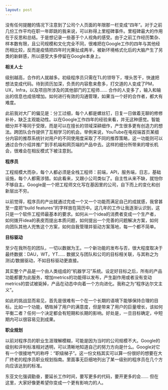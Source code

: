 ```yaml
---
layout: post
---
```


没有任何提醒的情况下注意到了公司个人页面的年限那一栏变成“四年”。对于之前几份工作平均在职一年即跳的我来说，可以称得上里程碑事件。里程碑最大的作用在于反思和总结。于是想记录一些基于个人视角的感受。由于之前工作经历繁杂、样本数有限，且公司规模和文化完全不同，很难把在Google工作的四年与其他经历相比较，反而是疫情把四年时光撕扯成两半，被新环境格式化后的大脑产生了另类的新鲜感，所以感受大多停留在Google本身上。


**相关人士**

级别越高，合作的人就越多。初级程序员只需在TL的领导下，埋头苦干，快速把想法变成代码。待到资历加深，负责的内容愈来愈多，打交道的人变成了PM，UX，Infra，以及项目所涉及的其他部门的工程师…… 合作的人变多了，输入和输出的信息也成倍增加。如何进行有效的沟通管理，如果当一个好的合作者，都大有难度。

此前我对大厂的偏见是：分工过细，每个人都是螺丝钉，日复一日做着无聊的修修补补，缺乏主观能动性。以在Google工作四年的经验来看，并无这种感觉。智能细分并不等同于受限，而是可以在擅长的领域深耕细作，产生很多更有创造力的想法。跨团队合作提供了互相学习的机会。举例来说，YouTube在电视端首页某细分内容的推荐系统针对用户的不同使用度采取了不同的推荐策略，这一功能则可以通过合作介绍并推广到手机端和网页端的产品中去。这样的细分所带来的增长机会，很难会在相反模式下被注意到。


**程序员**

工程规模大而杂，每个人都必须是全栈工程师：前端，API，服务端，日志，基础设施，每个人都需涉猎。如此看来，又跟小公司类似了。自主性从来不缺，就怕你不够自主。Google是一个把工程师文化写在基因里的公司，自下而上的变化和创新层出不穷。

以前觉得，程序员的产出就通过完成一个又一个功能而满足自己的成就感，我曾甚至一度把“build features”的字样放在简历中。这几年的工作让我逐渐认识到，这只是一个软件工程师最基本的要求。如何从一个idea的消费者变成一个生产者，如何拨开idea的表皮而提出本质问题，如何提出一个完善的问题解决方案，如何向团队其他人兜售这个方案，如何自我管理并驱动方案落地，每一个都不简单。


**目标驱动**

至少在我所在的团队，一切以数据为王。一个新功能的发布与否，很大程度取决于最终数据：DAU，WT，YT…… 数据又与团队和公司的目标相关联，与其称之为测试/数据驱动，不如目标驱动更直接。

其实整个产品是一个由人类组成的“机器学习”系统。设定好目标之后，所有的产品功能都要为此服务，增加metrics的功能得以发布，产生副作用或者没有变动metrics的尝试被毙掉，产品在动态中向着一个方向进化。我称之为“程序达尔文主义”。

如此的挑战显而易见，首先是很难有一个在一个长期的语境下能够保持合理的目标。比如一个功能，牺牲掉了用户的满意度，但是带来了用户的巨量增长，该如何平衡二者？任何一个决定都会有短期和长期的影响。好处是，一旦目标确定，中短期内可以很容易见到成果。


**职业规划**

以前对程序员的职业生涯理解模糊，可能是因为当时的公司规模不大。Google的级别和评判标准相对透明，可以清晰地知道自己的努力方向是什么。Google对它有一个很接地气的称呼：“职级梯子”。这一份文档其实可以算一份很好的想要在大厂终老的程序员职业规划指南。里面事无巨细地列出了某一级别的程序员在几个方向应该达到的标准。

东亚文化强调勤奋，要延长工作时间，要写更多的代码，要开更多的会…… 但在这里，大家好像更希望你变成一个更有影响力的人。